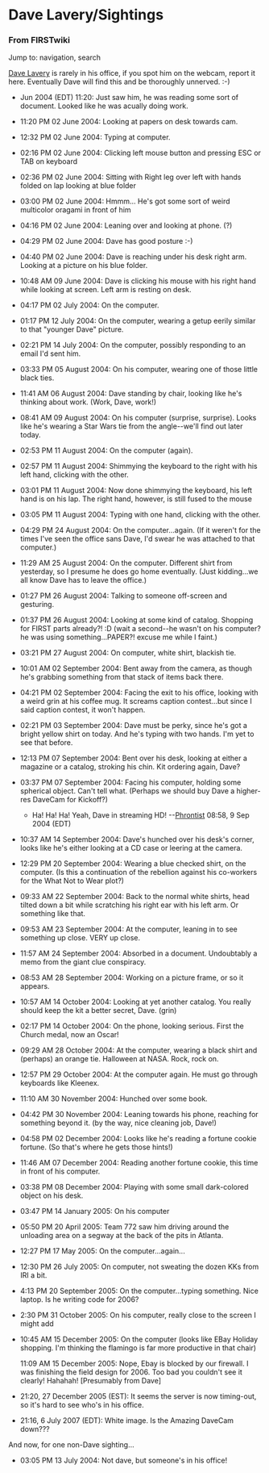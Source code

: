 

# Dave Lavery/Sightings

### From FIRSTwiki

Jump to: navigation, search

[Dave Lavery](Dave_Lavery "Dave Lavery" ) is rarely in his office,
if you spot him on the webcam, report it here. Eventually Dave will find this
and be thoroughly unnerved. :-)

  * Jun 2004 (EDT) 11:20: Just saw him, he was reading some sort of document. Looked like he was acually doing work. 
  * 11:20 PM 02 June 2004: Looking at papers on desk towards cam. 
  * 12:32 PM 02 June 2004: Typing at computer. 
  * 02:16 PM 02 June 2004: Clicking left mouse button and pressing ESC or TAB on keyboard 
  * 02:36 PM 02 June 2004: Sitting with Right leg over left with hands folded on lap looking at blue folder 
  * 03:00 PM 02 June 2004: Hmmm... He's got some sort of weird multicolor oragami in front of him 
  * 04:16 PM 02 June 2004: Leaning over and looking at phone. (?) 
  * 04:29 PM 02 June 2004: Dave has good posture :-) 
  * 04:40 PM 02 June 2004: Dave is reaching under his desk right arm. Looking at a picture on his blue folder. 
  * 10:48 AM 09 June 2004: Dave is clicking his mouse with his right hand while looking at screen. Left arm is resting on desk. 
  * 04:17 PM 02 July 2004: On the computer. 
  * 01:17 PM 12 July 2004: On the computer, wearing a getup eerily similar to that "younger Dave" picture. 
  * 02:21 PM 14 July 2004: On the computer, possibly responding to an email I'd sent him. 
  * 03:33 PM 05 August 2004: On his computer, wearing one of those little black ties. 
  * 11:41 AM 06 August 2004: Dave standing by chair, looking like he's thinking about work. (Work, Dave, work!) 
  * 08:41 AM 09 August 2004: On his computer (surprise, surprise). Looks like he's wearing a Star Wars tie from the angle--we'll find out later today. 
  * 02:53 PM 11 August 2004: On the computer (again). 
  * 02:57 PM 11 August 2004: Shimmying the keyboard to the right with his left hand, clicking with the other. 
  * 03:01 PM 11 August 2004: Now done shimmying the keyboard, his left hand is on his lap. The right hand, however, is still fused to the mouse 
  * 03:05 PM 11 August 2004: Typing with one hand, clicking with the other. 
  * 04:29 PM 24 August 2004: On the computer...again. (If it weren't for the times I've seen the office sans Dave, I'd swear he was attached to that computer.) 
  * 11:29 AM 25 August 2004: On the computer. Different shirt from yesterday, so I presume he does go home eventually. (Just kidding...we all know Dave has to leave the office.) 
  * 01:27 PM 26 August 2004: Talking to someone off-screen and gesturing. 
  * 01:37 PM 26 August 2004: Looking at some kind of catalog. Shopping for FIRST parts already?!  :D (wait a second--he wasn't on his computer? he was using something...PAPER?! excuse me while I faint.) 
  * 03:21 PM 27 August 2004: On computer, white shirt, blackish tie. 
  * 10:01 AM 02 September 2004: Bent away from the camera, as though he's grabbing something from that stack of items back there. 
  * 04:21 PM 02 September 2004: Facing the exit to his office, looking with a weird grin at his coffee mug. It screams caption contest...but since I said caption contest, it won't happen. 
  * 02:21 PM 03 September 2004: Dave must be perky, since he's got a bright yellow shirt on today. And he's typing with two hands. I'm yet to see that before. 
  * 12:13 PM 07 September 2004: Bent over his desk, looking at either a magazine or a catalog, stroking his chin. Kit ordering again, Dave? 
  * 03:37 PM 07 September 2004: Facing his computer, holding some spherical object. Can't tell what. (Perhaps we should buy Dave a higher-res DaveCam for Kickoff?) 
    * Ha! Ha! Ha! Yeah, Dave in streaming HD! --[Phrontist](User:Phrontist "User:Phrontist" ) 08:58, 9 Sep 2004 (EDT) 
  * 10:37 AM 14 September 2004: Dave's hunched over his desk's corner, looks like he's either looking at a CD case or leering at the camera. 
  * 12:29 PM 20 September 2004: Wearing a blue checked shirt, on the computer. (Is this a continuation of the rebellion against his co-workers for the What Not to Wear plot?) 
  * 09:33 AM 22 September 2004: Back to the normal white shirts, head tilted down a bit while scratching his right ear with his left arm. Or something like that. 
  * 09:53 AM 23 September 2004: At the computer, leaning in to see something up close. VERY up close. 
  * 11:57 AM 24 September 2004: Absorbed in a document. Undoubtably a memo from the giant clue conspiracy. 
  * 08:53 AM 28 September 2004: Working on a picture frame, or so it appears. 
  * 10:57 AM 14 October 2004: Looking at yet another catalog. You really should keep the kit a better secret, Dave. (grin) 
  * 02:17 PM 14 October 2004: On the phone, looking serious. First the Church medal, now an Oscar! 
  * 09:29 AM 28 October 2004: At the computer, wearing a black shirt and (perhaps) an orange tie. Halloween at NASA. Rock, rock on. 
  * 12:57 PM 29 October 2004: At the computer again. He must go through keyboards like Kleenex. 
  * 11:10 AM 30 November 2004: Hunched over some book. 
  * 04:42 PM 30 November 2004: Leaning towards his phone, reaching for something beyond it. (by the way, nice cleaning job, Dave!) 
  * 04:58 PM 02 December 2004: Looks like he's reading a fortune cookie fortune. (So that's where he gets those hints!) 
  * 11:46 AM 07 December 2004: Reading another fortune cookie, this time in front of his computer. 
  * 03:38 PM 08 December 2004: Playing with some small dark-colored object on his desk. 
  * 03:47 PM 14 January 2005: On his computer 
  * 05:50 PM 20 April 2005: Team 772 saw him driving around the unloading area on a segway at the back of the pits in Atlanta. 
  * 12:27 PM 17 May 2005: On the computer...again... 
  * 12:30 PM 26 July 2005: On computer, not sweating the dozen KKs from IRI a bit. 
  * 4:13 PM 20 September 2005: On the computer...typing something. Nice laptop. Is he writing code for 2006? 
  * 2:30 PM 31 October 2005: On his computer, really close to the screen I might add 
  * 10:45 AM 15 December 2005: On the computer (looks like EBay Holiday shopping. I'm thinking the flamingo is far more productive in that chair) 

    11:09 AM 15 December 2005: Nope, Ebay is blocked by our firewall. I was finishing the field design for 2006. Too bad you couldn't see it clearly! Hahahah! [Presumably from Dave] 
  * 21:20, 27 December 2005 (EST): It seems the server is now timing-out, so it's hard to see who's in his office. 
  * 21:16, 6 July 2007 (EDT): White image. Is the Amazing DaveCam down??? 

And now, for one non-Dave sighting...

  * 03:05 PM 13 July 2004: Not dave, but someone's in his office! 

